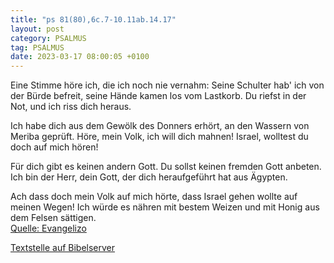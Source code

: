 ```yaml
---
title: "ps 81(80),6c.7-10.11ab.14.17"
layout: post
category: PSALMUS
tag: PSALMUS
date: 2023-03-17 08:00:05 +0100
---
```

Eine Stimme höre ich, die ich noch nie vernahm:
Seine Schulter hab' ich von der Bürde befreit,
seine Hände kamen los vom Lastkorb.
Du riefst in der Not, und ich riss dich heraus.

Ich habe dich aus dem Gewölk des Donners erhört,
an den Wassern von Meriba geprüft.
Höre, mein Volk, ich will dich mahnen!
Israel, wolltest du doch auf mich hören!

Für dich gibt es keinen andern Gott.<!--more-->
Du sollst keinen fremden Gott anbeten.
Ich bin der Herr, dein Gott,
der dich heraufgeführt hat aus Ägypten.

Ach dass doch mein Volk auf mich hörte,
dass Israel gehen wollte auf meinen Wegen!
Ich würde es nähren mit bestem Weizen
und mit Honig aus dem Felsen sättigen.<br>
[Quelle: Evangelizo](https://evangeliumtagfuertag.org/DE/gospel)

[Textstelle auf Bibelserver](https://www.bibleserver.com/EU/ps81(80),6c.7-10.11ab.14.17)
